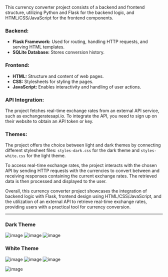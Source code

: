 This currency converter project consists of a backend and frontend structure, utilizing Python and Flask for the backend logic, and HTML/CSS/JavaScript for the frontend components.

### Backend:
- **Flask Framework:** Used for routing, handling HTTP requests, and serving HTML templates.
- **SQLite Database:** Stores conversion history.

### Frontend:
- **HTML:** Structure and content of web pages.
- **CSS:** Stylesheets for styling the pages.
- **JavaScript:** Enables interactivity and handling of user actions.

### API Integration:
The project fetches real-time exchange rates from an external API service, such as exchangeratesapi.io. To integrate the API, you need to sign up on their website to obtain an API token or key. 

### Themes:
The project offers the choice between light and dark themes by connecting different stylesheet files: `styles-dark.css` for the dark theme and `styles-white.css` for the light theme. 

To access real-time exchange rates, the project interacts with the chosen API by sending HTTP requests with the currencies to convert between and receiving responses containing the current exchange rates. The retrieved data is then processed and displayed to the user.

Overall, this currency converter project showcases the integration of backend logic with Flask, frontend design using HTML/CSS/JavaScript, and the utilization of an external API to retrieve real-time exchange rates, providing users with a practical tool for currency conversion.

---

### Dark Theme

![image](https://github.com/7GitGuru/Currency-Converter/assets/154711952/15be8471-f2e7-4a7c-80a6-c96dfc4e3883)
![image](https://github.com/7GitGuru/Currency-Converter/assets/154711952/cb17953b-a075-46d2-8b1e-e23c8cb30051)
![image](https://github.com/7GitGuru/Currency-Converter/assets/154711952/cfa88924-c4f2-4e70-bba9-15d1be7c08cd)

### White Theme
![image](https://github.com/7GitGuru/Currency-Converter/assets/154711952/0a81ea7c-c9d6-4820-ad16-ce5cb7b34905)
![image](https://github.com/7GitGuru/Currency-Converter/assets/154711952/0a2e0510-8284-48d2-8b1b-ee4bbba7c2c9)
![image](https://github.com/7GitGuru/Currency-Converter/assets/154711952/279d9e3b-8363-48cf-a4f4-e0be68aaf48a)

![image](https://github.com/7GitGuru/Currency-Converter/assets/154711952/752dbb71-9a5f-4f1e-9c31-3ccde8a62a08)






